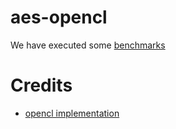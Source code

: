 # aes-opencl

We have executed some [benchmarks](benchmarks.md)

# Credits
* [opencl implementation](https://github.com/softboysxp/OpenCL-AES/)